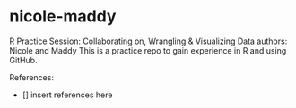 # nicole-maddy
R Practice Session: Collaborating on, Wrangling &amp; Visualizing Data
authors: Nicole and Maddy
This is a practice repo to gain experience in R and using GitHub. 

References:
- [] insert references here